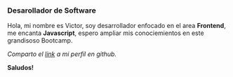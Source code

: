 ### Desarollador de Software

Hola, mi nombre es Victor, soy desarrollador enfocado en el area **Frontend**, me encanta **Javascript**, espero ampliar mis conociemientos en este grandisoso Bootcamp.

*Comparto el [link](https://github.com/vlrr91) a mi perfil en github.*

**Saludos!**

